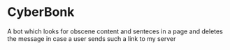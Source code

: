 # CyberBonk
A bot which looks for obscene content and senteces in a page and deletes the message in case a user sends such a link to my server 
